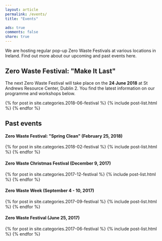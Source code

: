 ```yaml
---
layout: article
permalink: /events/
title: "Events"

ads: true
comments: false
share: true
---
```


We are hosting regular pop-up Zero Waste Festivals at various locations in Ireland. Find out more about our upcoming and past events here.

## Zero Waste Festival: "Make It Last"

The next Zero Waste Festival will take place on the **24 June 2018** at St Andrews Resource Center, Dublin 2. You find the latest information on our programme and workshops below.

<div>
<div class="tiles">
{% for post in site.categories.2018-06-festival %}
  {% include post-list.html %}
{% endfor %}
</div><!-- /.tiles -->
</div>


## Past events
 
#### Zero Waste Festival: "Spring Clean" (February 25, 2018)

<div>
<div class="tiles">
{% for post in site.categories.2018-02-festival %}
  {% include post-list.html %}
{% endfor %}
</div><!-- /.tiles -->
</div>



#### Zero Waste Christmas Festival (December 9, 2017)

<div>
<div class="tiles">
{% for post in site.categories.2017-12-festival %}
  {% include post-list.html %}
{% endfor %}
</div><!-- /.tiles -->
</div>



#### Zero Waste Week (September 4 - 10, 2017)

<div>
<div class="tiles">
{% for post in site.categories.2017-09-festival %}
  {% include post-list.html %}
{% endfor %}
</div><!-- /.tiles -->
</div>



#### Zero Waste Festival (June 25, 2017)

<div>
<div class="tiles">
{% for post in site.categories.2017-06-festival %}
  {% include post-list.html %}
{% endfor %}
</div><!-- /.tiles -->
</div>